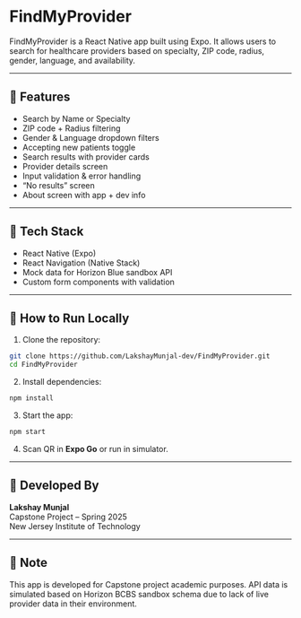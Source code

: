 # FindMyProvider

FindMyProvider is a React Native app built using Expo. It allows users to search for healthcare providers based on specialty, ZIP code, radius, gender, language, and availability.

---

## 📱 Features

- Search by Name or Specialty
- ZIP code + Radius filtering
- Gender & Language dropdown filters
- Accepting new patients toggle
- Search results with provider cards
- Provider details screen
- Input validation & error handling
- “No results” screen
- About screen with app + dev info

---

## 🧰 Tech Stack

- React Native (Expo)
- React Navigation (Native Stack)
- Mock data for Horizon Blue sandbox API
- Custom form components with validation

---

## 🚀 How to Run Locally

1. Clone the repository:
```bash
git clone https://github.com/LakshayMunjal-dev/FindMyProvider.git
cd FindMyProvider
```

2. Install dependencies:
```bash
npm install
```

3. Start the app:
```bash
npm start
```

4. Scan QR in **Expo Go** or run in simulator.

---

## 👤 Developed By

**Lakshay Munjal**  
Capstone Project – Spring 2025  
New Jersey Institute of Technology

---

## 📄 Note

This app is developed for Capstone project academic purposes. API data is simulated based on Horizon BCBS sandbox schema due to lack of live provider data in their environment.
